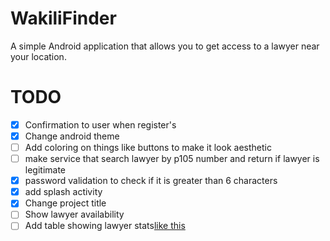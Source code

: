 # WakiliFinder
A simple Android application that allows you to get access to a lawyer near your location.

# TODO

* [x] Confirmation to user when register's
* [x] Change android theme
* [ ] Add coloring on things like buttons to make it look aesthetic
* [ ] make service that search lawyer by p105 number and return if lawyer is legitimate
* [x] password validation to check if it is greater than 6 characters
* [x] add splash activity
* [x] Change project title
* [ ] Show lawyer availability
* [ ] Add table showing lawyer stats[like this](https://online.lsk.or.ke/searchDetails/eyJpdiI6Imp6M1gyYlwvd1wvdWYzNGEwaFU4dEtVQT09IiwidmFsdWUiOiJncXdwc1BTUEk3c3ZWVlozOWF5STE3OEtqek02SWVublJMY1ZlSWxXaGpnPSIsIm1hYyI6ImIyZDU3MGFjNzJhNzNkYWY1OTZhZmRlMDc0MjE2YjFiZTdjNjljY2IyMWQ0ZjNiNjNlNWExMjEwOGYwZTRjZDMifQ==)
